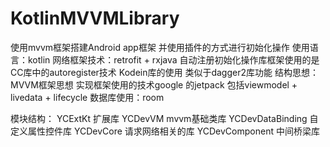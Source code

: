 # KotlinMVVMLibrary
使用mvvm框架搭建Android app框架 并使用插件的方式进行初始化操作
使用语言：kotlin
网络框架技术：retrofit + rxjava
自动注册初始化操作库框架使用的是CC库中的autoregister技术
Kodein库的使用 类似于dagger2库功能
结构思想：MVVM框架思想  实现框架使用的技术google 的jetpack 包括viewmodel + livedata + lifecycle
数据库使用：room

模块结构：
YCExtKt 扩展库
YCDevVM mvvm基础类库
YCDevDataBinding 自定义属性控件库
YCDevCore 请求网络相关的库
YCDevComponent 中间桥梁库